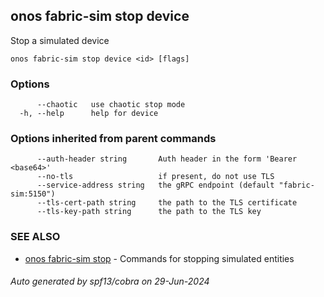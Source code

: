 <!--
SPDX-FileCopyrightText: 2019-present Open Networking Foundation <info@opennetworking.org>

SPDX-License-Identifier: Apache-2.0
-->

## onos fabric-sim stop device

Stop a simulated device

```
onos fabric-sim stop device <id> [flags]
```

### Options

```
      --chaotic   use chaotic stop mode
  -h, --help      help for device
```

### Options inherited from parent commands

```
      --auth-header string       Auth header in the form 'Bearer <base64>'
      --no-tls                   if present, do not use TLS
      --service-address string   the gRPC endpoint (default "fabric-sim:5150")
      --tls-cert-path string     the path to the TLS certificate
      --tls-key-path string      the path to the TLS key
```

### SEE ALSO

* [onos fabric-sim stop](onos_fabric-sim_stop.md)	 - Commands for stopping simulated entities

###### Auto generated by spf13/cobra on 29-Jun-2024
